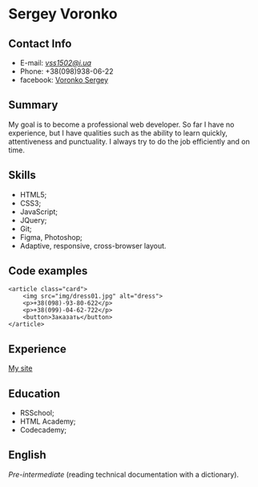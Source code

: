 # Sergey Voronko
## Contact Info
* E-mail: *vss1502@i.ua*
* Phone: +38(098)938-06-22
* facebook: [Voronko Sergey](https://www.facebook.com/vss1502)

## Summary
My goal is to become a professional web developer. So far I have no experience, but I have qualities such as the ability to learn quickly, attentiveness and punctuality. I always try to do the job efficiently and on time.

## Skills
- HTML5;
- CSS3;
- JavaScript;
- JQuery;
- Git;
- Figma, Photoshop;
- Adaptive, responsive, cross-browser layout.

## Code examples
    <article class="card">
        <img src="img/dress01.jpg" alt="dress">
	    <p>+38(098)-93-80-622</p>
	    <p>+38(099)-04-62-722</p>
	    <button>Заказать</button>
    </article>

## Experience
[My site](http://www.tech-design.com.ua/)

## Education
* RSSchool;
* HTML Academy;
* Codecademy;

## English
*Pre-intermediate* (reading technical documentation with a dictionary).